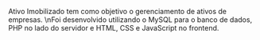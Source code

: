 Ativo Imobilizado tem como objetivo o gerenciamento de ativos de empresas.
\nFoi desenvolvido utilizando o MySQL para o banco de dados, PHP no lado do servidor e HTML, CSS e JavaScript no frontend.
